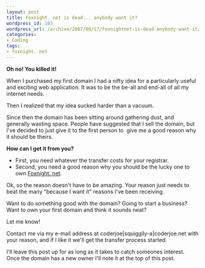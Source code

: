 ```yaml
--- 
layout: post
title: Foxnight. net is dead... anybody want it?
wordpress_id: 103
wordpress_url: /archive/2007/08/17/foxnightnet-is-dead-anybody-want-it/
categories: 
- Coding
tags: 
- foxnight. net
---
```


**Oh no! You killed it!**

When I purchased my first domain I had a nifty idea for a particularly useful and exciting web application. It was to be the be-all and end-all of all my internet needs. 

Then I realized that my idea sucked harder than a vacuum. 

Since then the domain has been sitting around gathering dust, and generally wasting space. People have suggested that I sell the domain, but I've decided to just give it to the first person to  give me a good reason why it should be theirs.

**How can I get it from you?**

- First, you need whatever the transfer costs for your registrar.
- Second, you need a good reason why you should be the lucky one to own [Foxnight. net](http://www.foxnight.net "Foxnight.net").

Ok, so the reason doesn't have to be amazing. Your reason just needs to beat the many "because I want it" reasons I've been receiving. 

Want to do something good with the domain? Going to start a business? Want to own your first domain and think it sounds neat?

Let me know!

Contact me via my e-mail address at coderjoe[squiggily-a]coderjoe.net with your reason, and if I like it we'll get the transfer process started. 

I'll leave this post up for as long as it takes to catch someones interest.  Once the domain has a new owner I'll note it at the top of this post.
